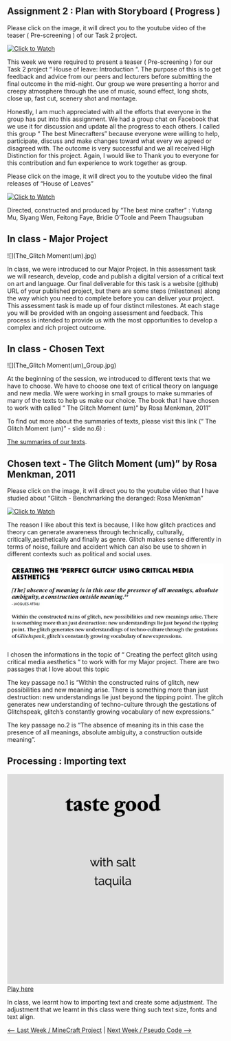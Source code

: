 ## Assignment 2 : Plan with Storyboard ( Progress )

Please click on the image, it will direct you to the youtube video of the teaser ( Pre-screening ) of our Task 2 project.

[![Click to Watch](http://img.youtube.com/vi/AAnRk4LWSuM/0.jpg)](http://www.youtube.com/watch?v=AAnRk4LWSuM)

This week we were required to present a teaser ( Pre-screening ) for our Task 2 project “ House of leave: Introduction “. The purpose of this is to get feedback and advice from our peers and lecturers before submitting the final outcome in the mid-night. Our group we were presenting a horror and creepy atmosphere through the use of music, sound effect, long shots, close up, fast cut, scenery shot and montage.

Honestly, I am much appreciated with all the efforts that everyone in the group has put into this assignment. We had a group chat on Facebook that we use it for discussion and update all the progress to each others. I called this group “ The best Minecrafters” because everyone were willing to help, participate, discuss and make changes toward what every we agreed or disagreed with. The outcome is very successful and we all received High Distinction for this project. Again, I would like to Thank you to everyone for this contribution and fun experience to work together as group.

Please click on the image, it will direct you to the youtube video the final releases of “House of Leaves”

[![Click to Watch](http://img.youtube.com/vi/uiOQQN-uh4c/0.jpg)](http://www.youtube.com/watch?v=uiOQQN-uh4c)

Directed, constructed and produced by “The best mine crafter” : 
Yutang Mu, Siyang Wen, Feitong Faye, Bridie O’Toole and Peem Thaugsuban

## In class - Major Project

![](The_Glitch Moment(um).jpg)

In class, we were introduced to our Major Project. In this assessment task we will research, develop, code and publish a digital version of a critical text on art and language. Our final deliverable for this task is a website (github) URL of your published project, but there are some steps (milestones) along the way which you need to complete before you can deliver your project. This assessment task is made up of four distinct milestones. At each stage you will be provided with an ongoing assessment and feedback. This process is intended to provide us with the most opportunities to develop a complex and rich project outcome. 

## In class - Chosen Text

![](The_Glitch Moment(um)_Group.jpg)

At the beginning of the session, we introduced to different texts that we have to choose. We have to choose one text of critical theory on language and new media. We were working in small groups to make summaries of many of the texts to help us make our choice. The book that I have chosen to work with called “ The Glitch Moment (um)” by Rosa Menkman, 2011”

To find out more about the summaries of texts, please visit this link (“ The Glitch Moment (um)” - slide no.6) :

[The summaries of our texts](https://docs.google.com/presentation/d/1tF9j3J75aVpLWOs6R_vCNQty8WjL-_AfgO9TgyKLoq0/edit#slide=id.g91a5b1fc32_17_0).

## Chosen text - The Glitch Moment (um)” by Rosa Menkman, 2011

Please click on the image, it will direct you to the youtube video that I have studied about  “Glitch - Benchmarking the deranged: Rosa Menkman”

[![Click to Watch](http://img.youtube.com/vi/64V-nkVpnes/0.jpg)](http://www.youtube.com/watch?v=64V-nkVpnes)

The reason I like about this text is because, I like how glitch practices and theory can generate awareness through technically, culturally, critically,aesthetically and finally as genre. Glitch makes sense differently in terms of noise, failure and accident which can also be use to shown in different contexts such as political and social uses. 

![](Glitchspeak.jpg)

I chosen the informations in the topic of “ Creating the perfect glitch using critical media aesthetics “ to work with for my Major project. There are two passages that I love about this topic

The key passage no.1  is “Within the constructed ruins of glitch, new possibilities and new meaning arise. There is something more than just destruction: new understandings lie just beyond the tipping point. The glitch generates new understanding of techno-culture through the gestations of Glitchspeak, glitch’s constantly growing vocabulary of new expressions.” 

The key passage no.2 is “The absence of meaning its in this case the presence of all meanings, absolute ambiguity, a construction outside meaning”.

## Processing : Importing text

![](Typetese.jpg)
[Play here](https://ptpeem.github.io/EdmCodeWorld/Week_05/Typetest/)

In class, we learnt how to importing text and create some adjustment. The adjustment that we learnt in this class were thing such text size, fonts and text align.

<p align="center">
  
<a href='https://ptpeem.github.io/EdmCodeWorld/Week_04'> <-- Last Week / MineCraft Project</a> | <a href='https://ptpeem.github.io/EdmCodeWorld/Week_06/'> Next Week / Pseudo Code --></a>

</p>
